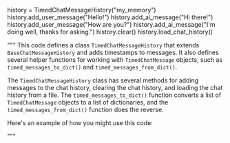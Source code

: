 history = TimedChatMessageHistory("my_memory")
history.add_user_message("Hello!")
history.add_ai_message("Hi there!")
history.add_user_message("How are you?")
history.add_ai_message("I'm doing well, thanks for asking.")
history.clear()
history.load_chat_history()


"""
This code defines a class `TimedChatMessageHistory` that extends `BaseChatMessageHistory` and adds timestamps to messages. It also defines several helper functions for working with `TimedChatMessage` objects, such as `timed_messages_to_dict()` and `timed_messages_from_dict()`. 

The `TimedChatMessageHistory` class has several methods for adding messages to the chat history, clearing the chat history, and loading the chat history from a file. The `timed_messages_to_dict()` function converts a list of `TimedChatMessage` objects to a list of dictionaries, and the `timed_messages_from_dict()` function does the reverse.

Here's an example of how you might use this code:


"""
